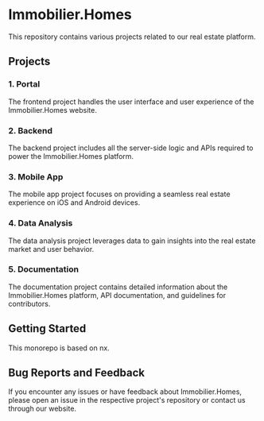 # Immobilier.Homes

This repository contains various projects related to our real estate platform.

## Projects

### 1. Portal

The frontend project handles the user interface and user experience of the Immobilier.Homes website.

### 2. Backend

The backend project includes all the server-side logic and APIs required to power the Immobilier.Homes platform.

### 3. Mobile App

The mobile app project focuses on providing a seamless real estate experience on iOS and Android devices.

### 4. Data Analysis

The data analysis project leverages data to gain insights into the real estate market and user behavior.

### 5. Documentation

The documentation project contains detailed information about the Immobilier.Homes platform, API documentation, and guidelines for contributors.

## Getting Started

This monorepo is based on nx.

## Bug Reports and Feedback

If you encounter any issues or have feedback about Immobilier.Homes, please open an issue in the respective project's repository or contact us through our website.

